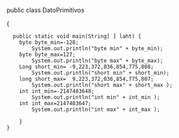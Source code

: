 public class 
DatoPrimitivos 

{
	    
      public static void main(String[ ] laht) {
	    byte byte_min=-128;
	        System.out.println("byte min" + byte_min);
	    byte byte_max=127;
	        System.out.println("byte max" + byte_max);
	    Long short_min= -9,223,372,036,854,775,808;
	        System.out.println("short min" + short_min);
	    long short_max=  9,223,372,036,854,775,807;
	        System.out.println("short max" + short_max );
	    int int_min=-2147483648;
	        System.out.println("int min" + int_min );
	    int int_max=2147483647;
	        System.out.println("int max" + int_max );
	    
	    }
	}
